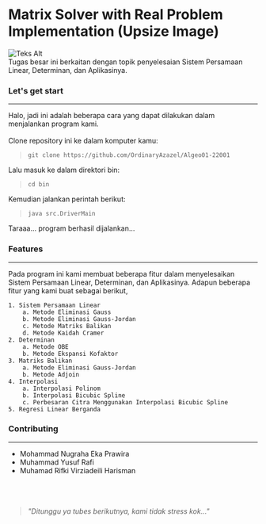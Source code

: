 # Matrix Solver with Real Problem Implementation (Upsize Image)

![Teks Alt](zzz/kiw.jpg)
<br>
Tugas besar ini berkaitan dengan topik penyelesaian Sistem Persamaan Linear, Determinan, dan Aplikasinya.<br>

### Let's get start

---

Halo, jadi ini adalah beberapa cara yang dapat dilakukan dalam menjalankan program kami.
<br>
<br>
Clone repository ini ke dalam komputer kamu: <br>

> `git clone https://github.com/OrdinaryAzazel/Algeo01-22001`

Lalu masuk ke dalam direktori bin:<br>

> `cd bin`

Kemudian jalankan perintah berikut: <br>

> `java src.DriverMain` <br>

Taraaa... program berhasil dijalankan...

### Features

---

Pada program ini kami membuat beberapa fitur dalam menyelesaikan Sistem Persamaan Linear, Determinan, dan Aplikasinya. Adapun beberapa fitur yang kami buat sebagai berikut,
<br>

    1. Sistem Persamaan Linear
        a. Metode Eliminasi Gauss
        b. Metode Eliminasi Gauss-Jordan
        c. Metode Matriks Balikan
        d. Metode Kaidah Cramer
    2. Determinan
        a. Metode OBE
        b. Metode Ekspansi Kofaktor
    3. Matriks Balikan
        a. Metode Eliminasi Gauss-Jordan
        b. Metode Adjoin
    4. Interpolasi
        a. Interpolasi Polinom
        b. Interpolasi Bicubic Spline
        c. Perbesaran Citra Menggunakan Interpolasi Bicubic Spline
    5. Regresi Linear Berganda

### Contributing

---

- Mohammad Nugraha Eka Prawira
- Muhammad Yusuf Rafi
- Muhamad Rifki Virziadeili Harisman
  <br>
  <br>
  <br>
  <br>


> _"Ditunggu ya tubes berikutnya, kami tidak stress kok..."_
